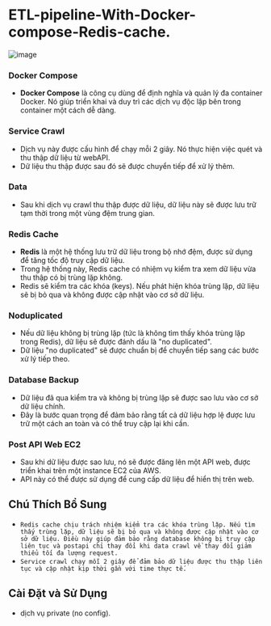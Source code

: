 # ETL-pipeline-With-Docker-compose-Redis-cache.
![image](https://github.com/user-attachments/assets/cab7f279-a407-4196-97ae-e98757171223)
### Docker Compose
- **Docker Compose** là công cụ dùng để định nghĩa và quản lý đa container Docker. Nó giúp triển khai và duy trì các dịch vụ độc lập bên trong container một cách dễ dàng.

### Service Crawl
- Dịch vụ này được cấu hình để chạy mỗi 2 giây. Nó thực hiện việc quét và thu thập dữ liệu từ webAPI.
- Dữ liệu thu thập được sau đó sẽ được chuyển tiếp để xử lý thêm.

### Data
- Sau khi dịch vụ crawl thu thập được dữ liệu, dữ liệu này sẽ được lưu trữ tạm thời trong một vùng đệm trung gian.

### Redis Cache
- **Redis** là một hệ thống lưu trữ dữ liệu trong bộ nhớ đệm, được sử dụng để tăng tốc độ truy cập dữ liệu.
- Trong hệ thống này, Redis cache có nhiệm vụ kiểm tra xem dữ liệu vừa thu thập có bị trùng lặp không.
- Redis sẽ kiểm tra các khóa (keys). Nếu phát hiện khóa trùng lặp, dữ liệu sẽ bị bỏ qua và không được cập nhật vào cơ sở dữ liệu.

### Noduplicated
- Nếu dữ liệu không bị trùng lặp (tức là không tìm thấy khóa trùng lặp trong Redis), dữ liệu sẽ được đánh dấu là "no duplicated".
- Dữ liệu "no duplicated" sẽ được chuẩn bị để chuyển tiếp sang các bước xử lý tiếp theo.

### Database Backup
- Dữ liệu đã qua kiểm tra và không bị trùng lặp sẽ được sao lưu vào cơ sở dữ liệu chính.
- Đây là bước quan trọng để đảm bảo rằng tất cả dữ liệu hợp lệ được lưu trữ một cách an toàn và có thể truy cập lại khi cần.

### Post API Web EC2
- Sau khi dữ liệu được sao lưu, nó sẽ được đăng lên một API web, được triển khai trên một instance EC2 của AWS.
- API này có thể được sử dụng để cung cấp dữ liệu để hiển thị trên web.

## Chú Thích Bổ Sung
- `Redis cache chịu trách nhiệm kiểm tra các khóa trùng lặp. Nếu tìm thấy trùng lặp, dữ liệu sẽ bị bỏ qua và không được cập nhật vào cơ sở dữ liệu. Điều này giúp đảm bảo rằng database không bị truy cập liên tục và postapi chỉ thay đổi khi data crawl về thay đổi giảm thiểu tối đa lượng request.`
- `Service crawl chạy mỗi 2 giây để đảm bảo dữ liệu được thu thập liên tục và cập nhật kịp thời gần với time thực tế.`

## Cài Đặt và Sử Dụng
- dịch vụ private (no config).

